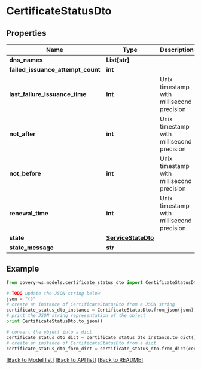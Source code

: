 # CertificateStatusDto


## Properties
Name | Type | Description | Notes
------------ | ------------- | ------------- | -------------
**dns_names** | **List[str]** |  | 
**failed_issuance_attempt_count** | **int** |  | 
**last_failure_issuance_time** | **int** | Unix timestamp with millisecond precision | [optional] 
**not_after** | **int** | Unix timestamp with millisecond precision | [optional] 
**not_before** | **int** | Unix timestamp with millisecond precision | [optional] 
**renewal_time** | **int** | Unix timestamp with millisecond precision | [optional] 
**state** | [**ServiceStateDto**](ServiceStateDto.md) |  | 
**state_message** | **str** |  | [optional] 

## Example

```python
from qovery-ws.models.certificate_status_dto import CertificateStatusDto

# TODO update the JSON string below
json = "{}"
# create an instance of CertificateStatusDto from a JSON string
certificate_status_dto_instance = CertificateStatusDto.from_json(json)
# print the JSON string representation of the object
print CertificateStatusDto.to_json()

# convert the object into a dict
certificate_status_dto_dict = certificate_status_dto_instance.to_dict()
# create an instance of CertificateStatusDto from a dict
certificate_status_dto_form_dict = certificate_status_dto.from_dict(certificate_status_dto_dict)
```
[[Back to Model list]](../README.md#documentation-for-models) [[Back to API list]](../README.md#documentation-for-api-endpoints) [[Back to README]](../README.md)


